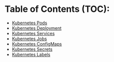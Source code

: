 Table of Contents (TOC): 
=================

<!--ts-->
* [Kubernetes Pods](Topics/Kubernetes_Pods.md)
* [Kubernetes Deployment](Topics/Kubernetes_Deployment.md)
* [Kubernetes Services](Topics/Kubernetes_Services.md)
* [Kubernetes Jobs](Topics/Kubernetes_Jobs.md)
* [Kubernetes ConfigMaps](Topics/Kubernetes_ConfigMaps.md)
* [Kubernetes Secrets](Topics/Kubernetes_Secrets.md)
* [Kubernetes Labels](Topics/Kubernetes_Labels.md)

<!--te-->